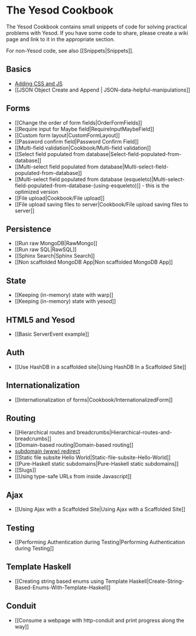 # The Yesod Cookbook

The Yesod Cookbook contains small snippets of code for solving practical problems with Yesod. If you have some code to share, please create a wiki page and link to it in the appropriate section.

For non-Yesod code, see also [[Snippets|Snippets]].

## Basics
* [Adding CSS and JS](http://www.yesodweb.com/blog/2013/01/adding-css-js)
* [[JSON Object Create and Append | JSON-data-helpful-manipulations]]

## Forms

* [[Change the order of form fields|OrderFormFields]]
* [[Require input for Maybe field|RequireInputMaybeField]]
* [[Custom form layout|CustomFormLayout]]
* [[Password confirm field|Password Confirm Field]]
* [[Multi-field validation|Cookbook/Multi-field validation]]
* [[Select field populated from database|Select-field-populated-from-database]]
* [[Multi-select field populated from database|Multi-select-field-populated-from-database]]
* [[Multi-select field populated from database (esqueleto)|Multi-select-field-populated-from-database-(using-esqueleto)]] - this is the optimized version
* [[File upload|Cookbook/File upload]]
* [[File upload saving files to server|Cookbook/File upload saving files to server]]

## Persistence

* [[Run raw MongoDB|RawMongo]]
* [[Run raw SQL|RawSQL]]
* [[Sphinx Search|Sphinx Search]]
* [[Non scaffolded MongoDB App|Non scaffolded MongoDB App]]

## State

* [[Keeping (in-memory) state with warp]]
* [[Keeping (in-memory) state with yesod]]

## HTML5 and Yesod
* [[Basic ServerEvent example]]

## Auth

* [[Use HashDB in a scaffolded site|Using HashDB In a Scaffolded Site]]

## Internationalization

* [[Internationalization of forms|Cookbook/InternationalizedForm]]

## Routing

* [[Hierarchical routes and breadcrumbs|Hierarchical-routes-and-breadcrumbs]]
* [[Domain-based routing|Domain-based routing]]
* [subdomain (www) redirect](/show/topic/536)
* [[Static file subsite Hello World|Static-file-subsite-Hello-World]]
* [[Pure-Haskell static subdomains|Pure-Haskell static subdomains]]
* [[Slugs]]
* [[Using type-safe URLs from inside Javascript]]

## Ajax

* [[Using Ajax with a Scaffolded Site|Using Ajax with a Scaffolded Site]]

## Testing

* [[Performing Authentication during Testing|Performing Authentication during Testing]]

## Template Haskell

* [[Creating string based enums using Template Haskell|Create-String-Based-Enums-With-Template-Haskell]]

## Conduit

* [[Consume a webpage with http-conduit and print progress along the way]]